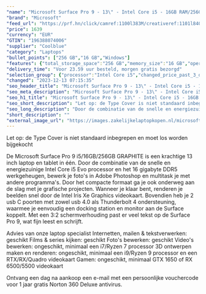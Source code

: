 ```yaml
---
"name": "Microsoft Surface Pro 9 - 13\" - Intel Core i5 - 16GB RAM/256GB SSD - GRAPHITE"
"brand": "Microsoft"
"feed_url": "https://prf.hn/click/camref:1100l383M/creativeref:1101l84031/destination:https%3A%2F%2Fwww.coolblue.nl%2Fproduct%2F913496"
"price": 1639
"currency": "EUR"
"GTIN": "196388074006"
"supplier": "Coolblue"
"category": "Laptops"
"bullet_points": ["256 GB","16 GB","Windows"]
"features": {"total_storage_space":"256 GB","memory_size":"16 GB","operating_system":"Windows"}
"delivery_time": "Voor 23.59 uur besteld, morgen gratis bezorgd"
"selection_group": {"processor":"Intel Core i5","changed_price_past_3_days":false,"product_family":"Surface Pro 9"}
"changed": "2023-12-13 07:15:35"
"seo_header_title": "Microsoft Surface Pro 9 - 13\" - Intel Core i5 - 16GB RAM/256GB SSD - GRAPHITE"
"seo_meta_description": "Microsoft Surface Pro 9 - 13\" - Intel Core i5 - 16GB RAM/256GB SSD - GRAPHITE"
"seo_h1_title": "Microsoft Surface Pro 9 - 13\" - Intel Core i5 - 16GB RAM/256GB SSD - GRAPHITE"
"seo_short_description": "Let op: de Type Cover is niet standaard inbegrepen en moet los worden bijgekocht\r\n\r\nDe Microsoft Surface Pro 9 i5/16GB/256GB GRAPHITE is een krachtige 13 inch laptop en tablet in één."
"seo_long_description": "Door de combinatie van de snelle en energiezuinige Intel Core i5 Evo processor en het 16 gigabyte DDR5 werkgeheugen, bewerk je foto's in Adobe Photoshop en multitask je met andere programma's. Door het compacte formaat ga je ook onderweg aan de slag met je grafische projecten. Wanneer je klaar bent, renderen je beelden snel door de Intel Iris Xe Graphics videokaart. Bovendien heb je 2 usb C poorten met zowel usb 4. 0 als Thunderbolt 4 ondersteuning, waarmee je eenvoudig een docking station en monitor aan de Surface koppelt. Met een 3:2 schermverhouding past er veel tekst op de Surface Pro 9, wat fijn leest en schrijft. \r\n\r\nAdvies van onze laptop specialist\r\nInternetten, mailen & tekstverwerken: geschikt\r\nFilms & series kijken: geschikt\r\nFoto's bewerken: geschikt\r\nVideo's bewerken: ongeschikt, minimaal een i7/Ryzen 7 processor\r\n3D ontwerpen maken en renderen: ongeschikt, minimaal een i9/Ryzen 9 processor en een RTX/RX/Quadro videokaart\r\nGamen: ongeschikt, minimaal GTX 1650 of RX 6500/5500 videokaart\r\n \r\nOntvang een dag na aankoop een e-mail met een persoonlijke vouchercode voor 1 jaar gratis Norton 360 Deluxe antivirus."
"short_description": ""
"external_image_url": "https://images.zakelijkelaptopkopen.nl/microsoft-surface-pro-9-13-intel-core-i5-16gb-ram-256gb-ssd-graphite.webp"
---
```


Let op: de Type Cover is niet standaard inbegrepen en moet los worden bijgekocht

De Microsoft Surface Pro 9 i5/16GB/256GB GRAPHITE is een krachtige 13 inch laptop en tablet in één. Door de combinatie van de snelle en energiezuinige Intel Core i5 Evo processor en het 16 gigabyte DDR5 werkgeheugen, bewerk je foto's in Adobe Photoshop en multitask je met andere programma's. Door het compacte formaat ga je ook onderweg aan de slag met je grafische projecten. Wanneer je klaar bent, renderen je beelden snel door de Intel Iris Xe Graphics videokaart. Bovendien heb je 2 usb C poorten met zowel usb 4.0 als Thunderbolt 4 ondersteuning, waarmee je eenvoudig een docking station en monitor aan de Surface koppelt. Met een 3:2 schermverhouding past er veel tekst op de Surface Pro 9, wat fijn leest en schrijft.

Advies van onze laptop specialist
Internetten, mailen & tekstverwerken: geschikt
Films & series kijken: geschikt
Foto's bewerken: geschikt
Video's bewerken: ongeschikt, minimaal een i7/Ryzen 7 processor
3D ontwerpen maken en renderen: ongeschikt, minimaal een i9/Ryzen 9 processor en een RTX/RX/Quadro videokaart
Gamen: ongeschikt, minimaal GTX 1650 of RX 6500/5500 videokaart
 
Ontvang een dag na aankoop een e-mail met een persoonlijke vouchercode voor 1 jaar gratis Norton 360 Deluxe antivirus.